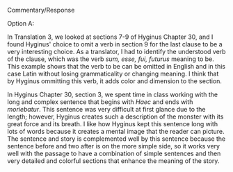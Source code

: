 Commentary/Response

Option A:

In Translation 3, we looked at sections 7-9 of Hyginus Chapter 30, and I found Hyginus' choice to omit a verb in section 9 for the last clause to be a very interesting choice. As a translator, I had to identify the understood verb of the clause, which was the verb *sum, esse, fui, futurus* meaning to be. This example shows that the verb to be can be omitted in English and in this case Latin without losing grammaticality or changing meaning. I think that by Hyginus ommitting this verb, it adds color and dimension to the section. 

In Hyginus Chapter 30, section 3, we spent time in class working with the long and complex sentence that begins with *Haec* and ends with *moriebatur*. This sentence was very difficult at first glance due to the length; however, Hyginus creates such a description of the monster with its great force and its breath. I like how Hyginus kept this sentence long with lots of words because it creates a mental image that the reader can picture. The sentence and story is complemented well by this sentence because the sentence before and two after is on the more simple side, so it works very well with the passage to have a combination of simple sentences and then very detailed and colorful sections that enhance the meaning of the story. 
